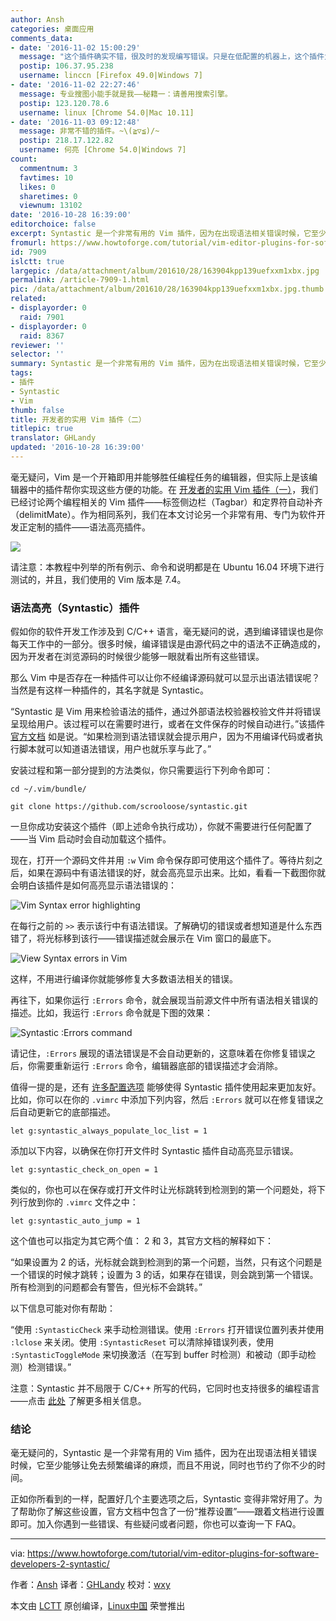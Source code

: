 ```yaml
---
author: Ansh
categories: 桌面应用
comments_data:
- date: '2016-11-02 15:00:29'
  message: "这个插件确实不错，很及时的发现编写错误。只是在低配置的机器上，这个插件太重，影响vim的编辑速度。<br />\r\n<br />\r\n顶上的图片很漂亮啊，从哪里弄的？"
  postip: 106.37.95.238
  username: linccn [Firefox 49.0|Windows 7]
- date: '2016-11-02 22:27:46'
  message: 专业搜图小能手就是我——秘籍一：请善用搜索引擎。
  postip: 123.120.78.6
  username: linux [Chrome 54.0|Mac 10.11]
- date: '2016-11-03 09:12:48'
  message: 非常不错的插件。~\(≧▽≦)/~
  postip: 218.17.122.82
  username: 何亮 [Chrome 54.0|Windows 7]
count:
  commentnum: 3
  favtimes: 10
  likes: 0
  sharetimes: 0
  viewnum: 13102
date: '2016-10-28 16:39:00'
editorchoice: false
excerpt: Syntastic 是一个非常有用的 Vim 插件，因为在出现语法相关错误时候，它至少能够让免去频繁编译的麻烦，而且不用说，同时也节约了你不少的时间。
fromurl: https://www.howtoforge.com/tutorial/vim-editor-plugins-for-software-developers-2-syntastic/
id: 7909
islctt: true
largepic: /data/attachment/album/201610/28/163904kpp139uefxxm1xbx.jpg
permalink: /article-7909-1.html
pic: /data/attachment/album/201610/28/163904kpp139uefxxm1xbx.jpg.thumb.jpg
related:
- displayorder: 0
  raid: 7901
- displayorder: 0
  raid: 8367
reviewer: ''
selector: ''
summary: Syntastic 是一个非常有用的 Vim 插件，因为在出现语法相关错误时候，它至少能够让免去频繁编译的麻烦，而且不用说，同时也节约了你不少的时间。
tags:
- 插件
- Syntastic
- Vim
thumb: false
title: 开发者的实用 Vim 插件（二）
titlepic: true
translator: GHLandy
updated: '2016-10-28 16:39:00'
---
```


毫无疑问，Vim 是一个开箱即用并能够胜任编程任务的编辑器，但实际上是该编辑器中的插件帮你实现这些方便的功能。在 [开发者的实用 Vim 插件（一）](/article-7901-1.html)，我们已经讨论两个编程相关的 Vim 插件——标签侧边栏（Tagbar）和定界符自动补齐（delimitMate）。作为相同系列，我们在本文讨论另一个非常有用、专门为软件开发正定制的插件——语法高亮插件。


![](/data/attachment/album/201610/28/163904kpp139uefxxm1xbx.jpg)


请注意：本教程中列举的所有例示、命令和说明都是在 Ubuntu 16.04 环境下进行测试的，并且，我们使用的 Vim 版本是 7.4。


### 语法高亮（Syntastic）插件


假如你的软件开发工作涉及到 C/C++ 语言，毫无疑问的说，遇到编译错误也是你每天工作中的一部分。很多时候，编译错误是由源代码之中的语法不正确造成的，因为开发者在浏览源码的时候很少能够一眼就看出所有这些错误。


那么 Vim 中是否存在一种插件可以让你不经编译源码就可以显示出语法错误呢？当然是有这样一种插件的，其名字就是 Syntastic。


“Syntastic 是 Vim 用来检验语法的插件，通过外部语法校验器校验文件并将错误呈现给用户。该过程可以在需要时进行，或者在文件保存的时候自动进行。”该插件 [官方文档](https://github.com/scrooloose/syntastic) 如是说。“如果检测到语法错误就会提示用户，因为不用编译代码或者执行脚本就可以知道语法错误，用户也就乐享与此了。”


安装过程和第一部分提到的方法类似，你只需要运行下列命令即可：



```
cd ~/.vim/bundle/

git clone https://github.com/scrooloose/syntastic.git

```

一旦你成功安装这个插件（即上述命令执行成功），你就不需要进行任何配置了——当 Vim 启动时会自动加载这个插件。


现在，打开一个源码文件并用 `:w` Vim 命令保存即可使用这个插件了。等待片刻之后，如果在源码中有语法错误的好，就会高亮显示出来。比如，看看一下截图你就会明白该插件是如何高亮显示语法错误的：


![Vim Syntax error highlighting](/data/attachment/album/201610/28/163933wdt2t35qoq50l2r2.png)


在每行之前的 `>>` 表示该行中有语法错误。了解确切的错误或者想知道是什么东西错了，将光标移到该行——错误描述就会展示在 Vim 窗口的最底下。


![View Syntax errors in Vim](/data/attachment/album/201610/28/163934o9gu0urhpgulxfi0.png)


这样，不用进行编译你就能够修复大多数语法相关的错误。


再往下，如果你运行 `:Errors` 命令，就会展现当前源文件中所有语法相关错误的描述。比如，我运行 `:Errors` 命令就是下图的效果：


![Syntastic :Errors command](/data/attachment/album/201610/28/163934ci5vvn3vomh9nnzb.png)


请记住，`:Errors` 展现的语法错误是不会自动更新的，这意味着在你修复错误之后，你需要重新运行 `:Errors` 命令，编辑器底部的错误描述才会消除。


值得一提的是，还有 [许多配置选项](https://github.com/scrooloose/syntastic/blob/master/doc/syntastic.txt) 能够使得 Syntastic 插件使用起来更加友好。比如，你可以在你的 `.vimrc` 中添加下列内容，然后 `:Errors` 就可以在修复错误之后自动更新它的底部描述。



```
let g:syntastic_always_populate_loc_list = 1

```

添加以下内容，以确保在你打开文件时 Syntastic 插件自动高亮显示错误。



```
let g:syntastic_check_on_open = 1

```

类似的，你也可以在保存或打开文件时让光标跳转到检测到的第一个问题处，将下列行放到你的 `.vimrc` 文件之中：



```
let g:syntastic_auto_jump = 1

```

这个值也可以指定为其它两个值： 2 和 3，其官方文档的解释如下：


“如果设置为 2 的话，光标就会跳到检测到的第一个问题，当然，只有这个问题是一个错误的时候才跳转；设置为 3 的话，如果存在错误，则会跳到第一个错误。所有检测到的问题都会有警告，但光标不会跳转。”


以下信息可能对你有帮助：


“使用 `:SyntasticCheck` 来手动检测错误。使用 `:Errors` 打开错误位置列表并使用 `:lclose` 来关闭。使用 `:SyntasticReset` 可以清除掉错误列表，使用 `:SyntasticToggleMode` 来切换激活（在写到 buffer 时检测）和被动（即手动检测）检测错误。”


注意：Syntastic 并不局限于 C/C++ 所写的代码，它同时也支持很多的编程语言——点击 [此处](https://github.com/scrooloose/syntastic) 了解更多相关信息。


### 结论


毫无疑问的，Syntastic 是一个非常有用的 Vim 插件，因为在出现语法相关错误时候，它至少能够让免去频繁编译的麻烦，而且不用说，同时也节约了你不少的时间。


正如你所看到的一样，配置好几个主要选项之后，Syntastic 变得非常好用了。为了帮助你了解这些设置，官方文档中包含了一份“推荐设置”——跟着文档进行设置即可。加入你遇到一些错误、有些疑问或者问题，你也可以查询一下 FAQ。




---


via: <https://www.howtoforge.com/tutorial/vim-editor-plugins-for-software-developers-2-syntastic/>


作者：[Ansh](https://www.howtoforge.com/tutorial/vim-editor-plugins-for-software-developers-2-syntastic/) 译者：[GHLandy](https://github.com/GHLandy) 校对：[wxy](https://github.com/wxy)


本文由 [LCTT](https://github.com/LCTT/TranslateProject) 原创编译，[Linux中国](https://linux.cn/) 荣誉推出